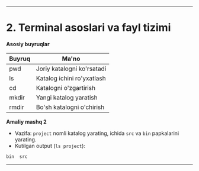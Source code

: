 
---

# 2. Terminal asoslari va fayl tizimi

**Asosiy buyruqlar**

| Buyruq | Ma'no                      |
| ------ | -------------------------- |
| pwd    | Joriy katalogni ko'rsatadi |
| ls     | Katalog ichini ro'yxatlash |
| cd     | Katalogni o'zgartirish     |
| mkdir  | Yangi katalog yaratish     |
| rmdir  | Bo'sh katalogni o'chirish  |

**Amaliy mashq 2**

* Vazifa: `project` nomli katalog yarating, ichida `src` va `bin` papkalarini yarating.
* Kutilgan output (`ls project`):

```
bin  src
```

---